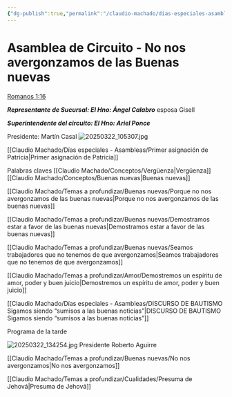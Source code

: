 ```yaml
---
{"dg-publish":true,"permalink":"/claudio-machado/dias-especiales-asambleas/no-nos-avergonzamos-de-las-buenas-nuevas/"}
---
```


# Asamblea de Circuito - No nos avergonzamos de las Buenas nuevas 

[Romanos 1:16](https://wol.jw.org/es/wol/b/r4/lp-s/nwtsty/45/1#v=45:1:16)

***Representante de Sucursal: 
El Hno: Ángel Calabro*** esposa Gisell 

***Superintendente del circuito:
El Hno: Ariel Ponce***

Presidente: Martín Casal 
![20250322_105307.jpg](/img/user/Personal/Im%C3%A1genes/20250322_105307.jpg) 

[[Claudio Machado/Días especiales - Asambleas/Primer asignación de Patricia\|Primer asignación de Patricia]] 


Palabras claves 
[[Claudio Machado/Conceptos/Vergüenza\|Vergüenza]]
[[Claudio Machado/Conceptos/Buenas nuevas\|Buenas nuevas]]


[[Claudio Machado/Temas a profundizar/Buenas nuevas/Porque no nos avergonzamos de las buenas nuevas\|Porque no nos avergonzamos de las buenas nuevas]]

[[Claudio Machado/Temas a profundizar/Buenas nuevas/Demostramos estar a favor de las buenas nuevas\|Demostramos estar a favor de las buenas nuevas]]

[[Claudio Machado/Temas a profundizar/Buenas nuevas/Seamos trabajadores que no tenemos de que avergonzamos\|Seamos trabajadores que no tenemos de que avergonzamos]]

[[Claudio Machado/Temas a profundizar/Amor/Demostremos un espíritu de amor, poder y buen juicio\|Demostremos un espíritu de amor, poder y buen juicio]]

[[Claudio Machado/Días especiales - Asambleas/DISCURSO DE BAUTISMO Sigamos siendo “sumisos a las buenas noticias”\|DISCURSO DE BAUTISMO Sigamos siendo “sumisos a las buenas noticias”]]

Programa de la tarde 

![20250322_134254.jpg](/img/user/Personal/Im%C3%A1genes/20250322_134254.jpg)
Presidente Roberto Aguirre 

[[Claudio Machado/Temas a profundizar/Buenas nuevas/No nos avergonzamos\|No nos avergonzamos]]

[[Claudio Machado/Temas a profundizar/Cualidades/Presuma de Jehová\|Presuma de Jehová]]
